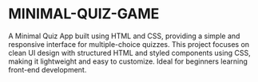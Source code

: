 # MINIMAL-QUIZ-GAME
A Minimal Quiz App built using HTML and CSS, providing a simple and responsive interface for multiple-choice quizzes. This project focuses on clean UI design with structured HTML and styled components using CSS, making it lightweight and easy to customize. Ideal for beginners learning front-end development. 
